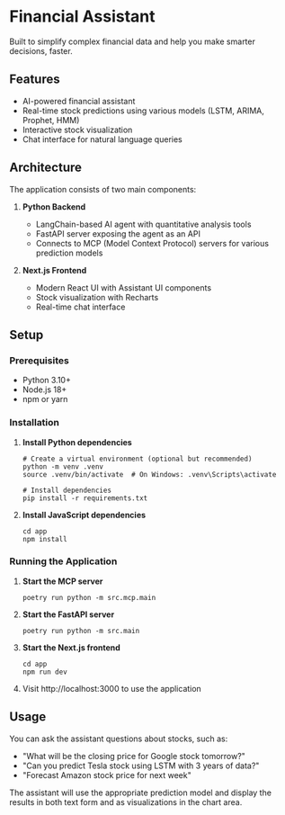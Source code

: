 # Financial Assistant

Built to simplify complex financial data and help you make smarter decisions, faster.

## Features

- AI-powered financial assistant
- Real-time stock predictions using various models (LSTM, ARIMA, Prophet, HMM)
- Interactive stock visualization
- Chat interface for natural language queries

## Architecture

The application consists of two main components:

1. **Python Backend**
   - LangChain-based AI agent with quantitative analysis tools
   - FastAPI server exposing the agent as an API
   - Connects to MCP (Model Context Protocol) servers for various prediction models

2. **Next.js Frontend**
   - Modern React UI with Assistant UI components
   - Stock visualization with Recharts
   - Real-time chat interface

## Setup

### Prerequisites

- Python 3.10+
- Node.js 18+
- npm or yarn

### Installation

1. **Install Python dependencies**
   ```
   # Create a virtual environment (optional but recommended)
   python -m venv .venv
   source .venv/bin/activate  # On Windows: .venv\Scripts\activate
   
   # Install dependencies
   pip install -r requirements.txt
   ```

2. **Install JavaScript dependencies**
   ```
   cd app
   npm install
   ```

### Running the Application

1. **Start the MCP server**
   ```
   poetry run python -m src.mcp.main
   ```


2. **Start the FastAPI server**

    ```
    poetry run python -m src.main
    ```

3. **Start the Next.js frontend**

    ```
    cd app
    npm run dev
    ```

4. Visit http://localhost:3000 to use the application

## Usage

You can ask the assistant questions about stocks, such as:

- "What will be the closing price for Google stock tomorrow?"
- "Can you predict Tesla stock using LSTM with 3 years of data?"
- "Forecast Amazon stock price for next week"

The assistant will use the appropriate prediction model and display the results in both text form and as visualizations in the chart area.
